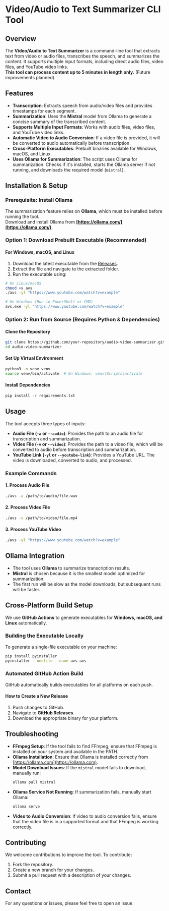 # Video/Audio to Text Summarizer CLI Tool

## Overview

The **Video/Audio to Text Summarizer** is a command-line tool that extracts text from video or audio files, transcribes the speech, and summarizes the content. It supports multiple input formats, including direct audio files, video files, and YouTube video links.  
**This tool can process content up to 5 minutes in length only.** (Future improvements planned)

## Features

- **Transcription**: Extracts speech from audio/video files and provides timestamps for each segment.
- **Summarization**: Uses the **Mistral** model from Ollama to generate a concise summary of the transcribed content.
- **Supports Multiple Input Formats**: Works with audio files, video files, and YouTube video links.
- **Automatic Video to Audio Conversion**: If a video file is provided, it will be converted to audio automatically before transcription.
- **Cross-Platform Executables**: Prebuilt binaries available for Windows, macOS, and Linux.
- **Uses Ollama for Summarization**: The script uses Ollama for summarization. Checks if it's installed, starts the Ollama server if not running, and downloads the required model (`mistral`).

## Installation & Setup

### **Prerequisite: Install Ollama**

The summarization feature relies on **Ollama**, which must be installed before running the tool.  
Download and install Ollama from **[https://ollama.com/](https://ollama.com/)**.

### **Option 1: Download Prebuilt Executable (Recommended)**

#### **For Windows, macOS, and Linux**

1. Download the latest executable from the [Releases](https://github.com/your-repository/audio-video-summarizer/releases).
2. Extract the file and navigate to the extracted folder.
3. Run the executable using:

```sh
# On Linux/macOS
chmod +x avs
./avs -yl "https://www.youtube.com/watch?v=example"

# On Windows (Run in PowerShell or CMD)
avs.exe -yl "https://www.youtube.com/watch?v=example"
```

### **Option 2: Run from Source (Requires Python & Dependencies)**

#### **Clone the Repository**

```bash
git clone https://github.com/your-repository/audio-video-summarizer.git
cd audio-video-summarizer
```

#### **Set Up Virtual Environment**

```bash
python3 -m venv venv
source venv/bin/activate  # On Windows: venv\Scripts\activate
```

#### **Install Dependencies**

```bash
pip install -r requirements.txt
```

## Usage

The tool accepts three types of inputs:

- **Audio File (`-a` or `--audio`)**: Provides the path to an audio file for transcription and summarization.
- **Video File (`-v` or `--video`)**: Provides the path to a video file, which will be converted to audio before transcription and summarization.
- **YouTube Link (`-yl` or `--youtube-link`)**: Provides a YouTube URL. The video is downloaded, converted to audio, and processed.

### **Example Commands**

#### 1. Process Audio File

```bash
./avs -a /path/to/audio/file.wav
```

#### 2. Process Video File

```bash
./avs -v /path/to/video/file.mp4
```

#### 3. Process YouTube Video

```bash
./avs -yl "https://www.youtube.com/watch?v=example"
```

## Ollama Integration

- The tool uses **Ollama** to summarize transcription results.
- **Mistral** is chosen because it is the smallest model optimized for summarization.
- The first run will be slow as the model downloads, but subsequent runs will be faster.

## Cross-Platform Build Setup

We use **GitHub Actions** to generate executables for **Windows, macOS, and Linux** automatically.

### **Building the Executable Locally**

To generate a single-file executable on your machine:

```sh
pip install pyinstaller
pyinstaller --onefile --name avs avs
```

### **Automated GitHub Action Build**

GitHub automatically builds executables for all platforms on each push.

#### **How to Create a New Release**

1. Push changes to GitHub.
2. Navigate to **GitHub Releases**.
3. Download the appropriate binary for your platform.

## Troubleshooting

- **FFmpeg Setup**: If the tool fails to find FFmpeg, ensure that FFmpeg is installed on your system and available in the PATH.
- **Ollama Installation**: Ensure that Ollama is installed correctly from [https://ollama.com](https://ollama.com).
- **Model Download Issues**: If the `mistral` model fails to download, manually run:
  ```sh
  ollama pull mistral
  ```
- **Ollama Service Not Running**: If summarization fails, manually start Ollama:
  ```sh
  ollama serve
  ```
- **Video to Audio Conversion**: If video to audio conversion fails, ensure that the video file is in a supported format and that FFmpeg is working correctly.

## Contributing

We welcome contributions to improve the tool. To contribute:

1. Fork the repository.
2. Create a new branch for your changes.
3. Submit a pull request with a description of your changes.

## Contact

For any questions or issues, please feel free to open an issue.
